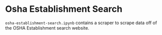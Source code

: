# Osha Establishment Search

`osha-establishment-search.ipynb` contains a scraper to scrape data off of the OSHA Establishment search website. 

